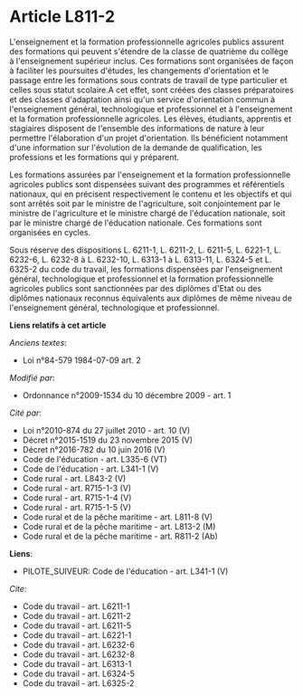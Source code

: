 # Article L811-2

L'enseignement et la formation professionnelle agricoles publics assurent des formations qui peuvent s'étendre de la classe
de quatrième du collège à l'enseignement supérieur inclus. Ces formations sont organisées de façon à faciliter les poursuites
d'études, les changements d'orientation et le passage entre les formations sous contrats de travail de type particulier et
celles sous statut scolaire.A cet effet, sont créées des classes préparatoires et des classes d'adaptation ainsi qu'un
service d'orientation commun à l'enseignement général, technologique et professionnel et à l'enseignement et la formation
professionnelle agricoles. Les élèves, étudiants, apprentis et stagiaires disposent de l'ensemble des informations de nature
à leur permettre l'élaboration d'un projet d'orientation. Ils bénéficient notamment d'une information sur l'évolution de la
demande de qualification, les professions et les formations qui y préparent. 

Les formations assurées par l'enseignement et la formation professionnelle agricoles publics sont dispensées suivant des
programmes et référentiels nationaux, qui en précisent respectivement le contenu et les objectifs et qui sont arrêtés soit
par le ministre de l'agriculture, soit conjointement par le ministre de l'agriculture et le ministre chargé de l'éducation
nationale, soit par le ministre chargé de l'éducation nationale. Ces formations sont organisées en cycles. 

Sous réserve des dispositions L. 6211-1, L. 6211-2, L. 6211-5, L. 6221-1, L. 6232-6, L. 6232-8 à L. 6232-10, L. 6313-1 à L.
6313-11, L. 6324-5 et L. 6325-2 du code du travail, les formations dispensées par l'enseignement général, technologique et
professionnel et la formation professionnelle agricoles publics sont sanctionnées par des diplômes d'Etat ou des diplômes
nationaux reconnus équivalents aux diplômes de même niveau de l'enseignement général, technologique et professionnel.

**Liens relatifs à cet article**

_Anciens textes_:

  - Loi n°84-579 1984-07-09 art. 2

_Modifié par_:

  - Ordonnance n°2009-1534 du 10 décembre 2009 - art. 1

_Cité par_:

  - Loi n°2010-874 du 27 juillet 2010 - art. 10 (V)
  - Décret n°2015-1519 du 23 novembre 2015 (V)
  - Décret n°2016-782 du 10 juin 2016 (V)
  - Code de l'éducation - art. L335-6 (VT)
  - Code de l'éducation - art. L341-1 (V)
  - Code rural - art. L843-2 (V)
  - Code rural - art. R715-1-3 (V)
  - Code rural - art. R715-1-4 (V)
  - Code rural - art. R715-1-5 (V)
  - Code rural et de la pêche maritime - art. L811-8 (V)
  - Code rural et de la pêche maritime - art. L813-2 (M)
  - Code rural et de la pêche maritime - art. R811-2 (Ab)

**Liens**:

  - PILOTE_SUIVEUR: Code de l'éducation - art. L341-1 (V)

_Cite_:

  - Code du travail - art. L6211-1
  - Code du travail - art. L6211-2
  - Code du travail - art. L6211-5
  - Code du travail - art. L6221-1
  - Code du travail - art. L6232-6
  - Code du travail - art. L6232-8
  - Code du travail - art. L6313-1
  - Code du travail - art. L6324-5
  - Code du travail - art. L6325-2
